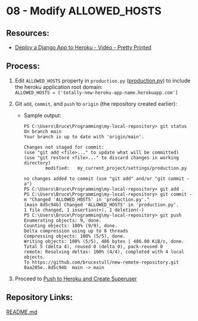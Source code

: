 # 08 - Modify ALLOWED_HOSTS

## Resources:
* [Deploy a Django App to Heroku - Video - Pretty Printed](https://www.youtube.com/watch?v=GMbVzl_aLxM)

## Process:

1. Edit `ALLOWED_HOSTS` property in `production.py` ([production.py](../my_current_project/settings/production.py)) to include the heroku application root domain:  
    `ALLOWED_HOSTS = ['totally-new-heroku-app-name.herokuapp.com']`

1. Git `add`, `commit`, and `push` to `origin` (the repository created earlier):  
    * Sample output:
        ```
        PS C:\Users\Bruce\Programming\my-local-repository> git status
        On branch main
        Your branch is up to date with 'origin/main'.

        Changes not staged for commit:
        (use "git add <file>..." to update what will be committed)
        (use "git restore <file>..." to discard changes in working directory)
                modified:   my_current_project/settings/production.py

        no changes added to commit (use "git add" and/or "git commit -a")
        PS C:\Users\Bruce\Programming\my-local-repository> git add .
        PS C:\Users\Bruce\Programming\my-local-repository> git commit -m "Changed 'ALLOWED_HOSTS' in 'production.py'."
        [main 8d5c94b] Changed 'ALLOWED_HOSTS' in 'production.py'.
        1 file changed, 1 insertion(+), 1 deletion(-)
        PS C:\Users\Bruce\Programming\my-local-repository> git push
        Enumerating objects: 9, done.
        Counting objects: 100% (9/9), done.
        Delta compression using up to 8 threads
        Compressing objects: 100% (5/5), done.
        Writing objects: 100% (5/5), 486 bytes | 486.00 KiB/s, done.
        Total 5 (delta 4), reused 0 (delta 0), pack-reused 0
        remote: Resolving deltas: 100% (4/4), completed with 4 local objects.
        To https://github.com/brucestull/new-remote-repository.git
        0aa205e..8d5c94b  main -> main
        ```

1. Proceed to [Push to Heroku and Create Superuser](09_push_to_heroku_and_createsuperuser.md)

## Repository Links:
[README.md](../README.md)
